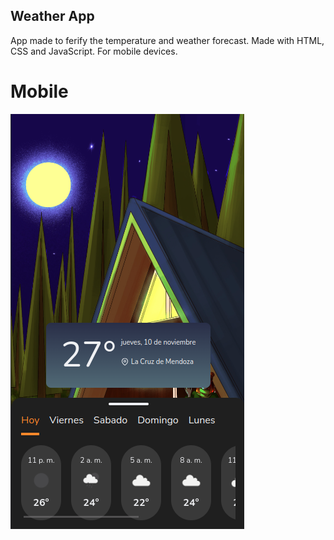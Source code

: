 ## Weather App

App made to ferify the temperature and weather forecast. Made with HTML, CSS and JavaScript. For mobile devices.

# Mobile

<img src='./images/app-mobile.png'>